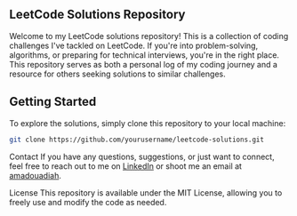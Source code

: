 ## LeetCode Solutions Repository
Welcome to my LeetCode solutions repository! This is a collection of coding challenges I've tackled on LeetCode. If you're into problem-solving, algorithms, or preparing for technical interviews, you're in the right place. This repository serves as both a personal log of my coding journey and a resource for others seeking solutions to similar challenges.

## Getting Started
To explore the solutions, simply clone this repository to your local machine:

```bash
git clone https://github.com/yourusername/leetcode-solutions.git
```

Contact
If you have any questions, suggestions, or just want to connect, feel free to reach out to me on [LinkedIn](https://www.linkedin.com/in/adiah-amadou/) or shoot me an email at [amadouadiah](mailto:amadouadiah@gmail.com).

License
This repository is available under the MIT License, allowing you to freely use and modify the code as needed.

